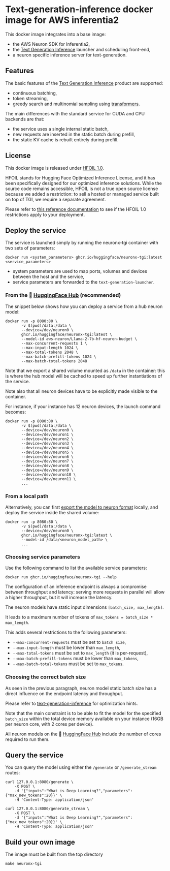 # Text-generation-inference docker image for AWS inferentia2

This docker image integrates into a base image:

- the AWS Neuron SDK for Inferentia2,
- the [Text Generation Inference](https://github.com/huggingface/text-generation-inference) launcher and scheduling front-end,
- a neuron specific inference server for text-generation.

## Features

The basic features of the [Text Generation Inference](https://github.com/huggingface/text-generation-inference) product are supported:

- continuous batching,
- token streaming,
- greedy search and multinomial sampling using [transformers](https://huggingface.co/docs/transformers/generation_strategies#customize-text-generation).

The main differences with the standard service for CUDA and CPU backends are that:

- the service uses a single internal static batch,
- new requests are inserted in the static batch during prefill,
- the static KV cache is rebuilt entirely during prefill.

## License

This docker image is released under [HFOIL 1.0](https://github.com/huggingface/text-generation-inference/blob/bde25e62b33b05113519e5dbf75abda06a03328e/LICENSE).

HFOIL stands for Hugging Face Optimized Inference License, and it has been specifically designed for our optimized inference solutions. While the source code remains accessible, HFOIL is not a true open source license because we added a restriction: to sell a hosted or managed service built on top of TGI, we require a separate agreement.

Please refer to [this reference documentation](https://github.com/huggingface/text-generation-inference/issues/726) to see if the HFOIL 1.0 restrictions apply to your deployment.

## Deploy the service

The service is launched simply by running the neuronx-tgi container with two sets of parameters:

```
docker run <system_parameters> ghcr.io/huggingface/neuronx-tgi:latest <service_parameters>
```

- system parameters are used to map ports, volumes and devices between the host and the service,
- service parameters are forwarded to the `text-generation-launcher`.

### From the 🤗 [HuggingFace Hub](https://huggingface.co/aws-neuron) (recommended)

The snippet below shows how you can deploy a service from a hub neuron model:

```
docker run -p 8080:80 \
       -v $(pwd)/data:/data \
       --device=/dev/neuron0 \
       ghcr.io/huggingface/neuronx-tgi:latest \
       --model-id aws-neuron/Llama-2-7b-hf-neuron-budget \
       --max-concurrent-requests 1 \
       --max-input-length 1024 \
       --max-total-tokens 2048 \
       --max-batch-prefill-tokens 1024 \
       --max-batch-total-tokens 2048
```

Note that we export a shared volume mounted as `/data` in the container: this is where the hub model will be cached to
speed up further instantiations of the service.

Note also that all neuron devices have to be explicitly made visible to the container.

For instance, if your instance has 12 neuron devices, the launch command becomes:

```
docker run -p 8080:80 \
       -v $(pwd)/data:/data \
       --device=/dev/neuron0 \
       --device=/dev/neuron1 \
       --device=/dev/neuron2 \
       --device=/dev/neuron3 \
       --device=/dev/neuron4 \
       --device=/dev/neuron5 \
       --device=/dev/neuron6 \
       --device=/dev/neuron7 \
       --device=/dev/neuron8 \
       --device=/dev/neuron9 \
       --device=/dev/neuron10 \
       --device=/dev/neuron11 \
       ...
```

### From a local path

Alternatively, you can first [export the model to neuron format](https://huggingface.co/docs/optimum-neuron/main/en/guides/models#configuring-the-export-of-a-generative-model) locally, and deploy the service inside the shared volume:

```
docker run -p 8080:80 \
       -v $(pwd)/data:/data \
       --device=/dev/neuron0 \
       ghcr.io/huggingface/neuronx-tgi:latest \
       --model-id /data/<neuron_model_path> \
       ...
```

### Choosing service parameters

Use the following command to list the available service parameters:

```
docker run ghcr.io/huggingface/neuronx-tgi --help
```

The configuration of an inference endpoint is always a compromise between throughput and latency: serving more requests in parallel will allow a higher throughput, but it will increase the latency.

The neuron models have static input dimensions `[batch_size, max_length]`.

It leads to a maximum number of tokens of `max_tokens = batch_size * max_length`.

This adds several restrictions to the following parameters:

- `--max-concurrent-requests` must be set to `batch size`,
- `--max-input-length` must be lower than `max_length`,
- `--max-total-tokens` must be set to `max_length` (it is per-request),
- `--max-batch-prefill-tokens` must be lower than `max_tokens`,
- `--max-batch-total-tokens` must be set to `max_tokens`.

### Choosing the correct batch size

As seen in the previous paragraph, neuron model static batch size has a direct influence on the endpoint latency and throughput.

Please refer to [text-generation-inference](https://github.com/huggingface/text-generation-inference) for optimization hints.

Note that the main constraint is to be able to fit the model for the specified `batch_size` within the total device memory available
on your instance (16GB per neuron core, with 2 cores per device).

All neuron models on the 🤗 [HuggingFace Hub](https://huggingface.co/aws-neuron) include the number of cores required to run them.

## Query the service

You can query the model using either the `/generate` or `/generate_stream` routes:

```
curl 127.0.0.1:8080/generate \
    -X POST \
    -d '{"inputs":"What is Deep Learning?","parameters":{"max_new_tokens":20}}' \
    -H 'Content-Type: application/json'
```

```
curl 127.0.0.1:8080/generate_stream \
    -X POST \
    -d '{"inputs":"What is Deep Learning?","parameters":{"max_new_tokens":20}}' \
    -H 'Content-Type: application/json'
```

## Build your own image

The image must be built from the top directory

```
make neuronx-tgi
```
